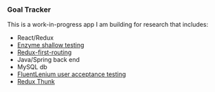 ### Goal Tracker

This is a work-in-progress app I am building for research that includes:
- React/Redux
- [Enzyme shallow testing](https://airbnb.io/enzyme/docs/api/shallow.html)
- [Redux-first-routing](https://medium.freecodecamp.org/an-introduction-to-the-redux-first-routing-model-98926ebf53cb)
- Java/Spring back end
- MySQL db
- [FluentLenium user acceptance testing](http://fluentlenium.org/docs/)
- [Redux Thunk](https://github.com/reduxjs/redux-thunk)